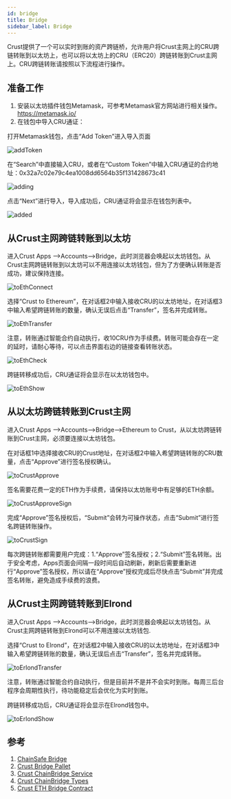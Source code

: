 ```yaml
---
id: bridge
title: Bridge
sidebar_label: Bridge
---
```


Crust提供了一个可以实时到账的资产跨链桥，允许用户将Crust主网上的CRU跨链转账到以太坊上，也可以将以太坊上的CRU（ERC20）跨链转账到Crust主网上。CRU跨链转账请按照以下流程进行操作。

## 准备工作

1. 安装以太坊插件钱包Metamask，可参考Metamask官方网站进行相关操作。https://metamask.io/
2. 在钱包中导入CRU通证：

打开Metamask钱包，点击“Add Token”进入导入页面

![addToken](assets/general/addToken.png)

在“Search”中直接输入CRU，或者在“Custom Token”中输入CRU通证的合约地址：0x32a7c02e79c4ea1008dd6564b35f131428673c41

![adding](assets/general/adding.png)

点击“Next”进行导入，导入成功后，CRU通证将会显示在钱包列表中。

![added](assets/general/added.png)

## 从Crust主网跨链转账到以太坊

进入Crust Apps -->Accounts-->Bridge，此时浏览器会唤起以太坊钱包。从Crust主网跨链转账到以太坊可以不用连接以太坊钱包，但为了方便确认转账是否成功，建议保持连接。

![toEthConnect](assets/general/toEthConnect.png)

选择“Crust to Ethereum”，在对话框2中输入接收CRU的以太坊地址，在对话框3中输入希望跨链转账的数量，确认无误后点击“Transfer”，签名并完成转账。

![toEthTransfer](assets/general/toEthTransfer.png)

注意，转账通过智能合约自动执行，收10CRU作为手续费。转账可能会存在一定的延时，请耐心等待，可以点击界面右边的链接查看转账状态。

![toEthCheck](assets/general/toEthCheck.png)

跨链转移成功后，CRU通证将会显示在以太坊钱包中。

![toEthShow](assets/general/toEthShow.png)

## 从以太坊跨链转账到Crust主网

进入Crust Apps -->Accounts-->Bridge-->Ethereum to Crust，从以太坊跨链转账到Crust主网，必须要连接以太坊钱包。

在对话框1中选择接收CRU的Crust地址，在对话框2中输入希望跨链转账的CRU数量，点击“Approve”进行签名授权确认。

![toCrustApprove](assets/general/toMaxwellApprove.png)

签名需要花费一定的ETH作为手续费，请保持以太坊账号中有足够的ETH余额。

![toCrustApproveSign](assets/general/toMaxwellApproveSign.png)

完成“Approve”签名授权后，“Submit”会转为可操作状态，点击“Submit”进行签名跨链转账操作。

![toCrustSign](assets/general/toMaxwellSign.png)

每次跨链转账都需要用户完成：1.“Approve”签名授权；2.“Submit”签名转账。出于安全考虑，Apps页面会间隔一段时间后自动刷新，刷新后需要重新进行“Approve”签名授权，所以请在“Approve”授权完成后尽快点击“Submit”并完成签名转账，避免造成手续费的浪费。

## 从Crust主网跨链转账到Elrond

进入Crust Apps -->Accounts-->Bridge，此时浏览器会唤起以太坊钱包。从Crust主网跨链转账到Elrond可以不用连接以太坊钱包.

选择“Crust to Elrond”，在对话框2中输入接收CRU的以太坊地址，在对话框3中输入希望跨链转账的数量，确认无误后点击“Transfer”，签名并完成转账。

![toErlondTransfer](assets/general/toElrondTransfer.png)

注意，转账通过智能合约自动执行，但是目前并不是并不会实时到账。每周三后台程序会周期性执行，待功能稳定后会优化为实时到账。

跨链转移成功后，CRU通证将会显示在Elrond钱包中。

![toErlondShow](assets/general/toElrondShow.png)

## 参考

1. [ChainSafe Bridge](https://github.com/ChainSafe/ChainBridge)
2. [Crust Bridge Pallet](https://github.com/crustio/crust/tree/mainnet/cstrml/bridge)
3. [Crust ChainBridge Service](https://github.com/crustio/ChainBridge)
4. [Crust ChainBridge Types](https://github.com/crustio/chainbridge-substrate-events)
5. [Crust ETH Bridge Contract](https://github.com/crustio/chainbridge-solidity)
